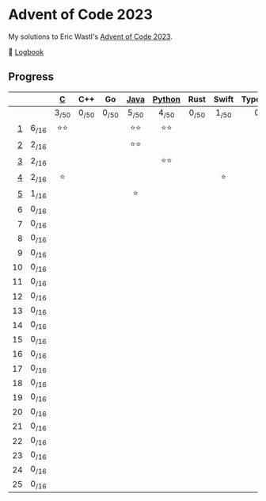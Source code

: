# Advent of Code 2023

My solutions to Eric Wastl's [Advent of Code 2023](https://adventofcode.com/2023).

📝 [Logbook](logbook/README.md)

## Progress

| | | [C](/aoc23c/) | C++ | Go | [Java](/aoc23java/) | [Python](/aoc23py/) | Rust | Swift | TypeScript |
|--:|:-:|:-:|:-:|:-:|:-:|:-:|:-:|:-:|:-:|
| | | 3<sub>/50</sub> | 0<sub>/50</sub> | 0<sub>/50</sub> | 5<sub>/50</sub> | 4<sub>/50</sub> | 0<sub>/50</sub> | 1<sub>/50</sub> | 0<sub>/50</sub> |
|  [1](logbook/day01.md) | 6<sub>/16</sub> | ⭐️⭐️ | | | ⭐️⭐️ | ⭐️⭐️ | | | |
|  [2](logbook/day02.md) | 2<sub>/16</sub> | | | | ⭐️⭐️ | | | | |
|  [3](logbook/day03.md) | 2<sub>/16</sub> | | | | | ⭐️⭐️ | | | |
|  [4](logbook/day04.md) | 2<sub>/16</sub> | ⭐️ | | | | | | ⭐️ | |
|  [5](logbook/day05.md) | 1<sub>/16</sub> | | | | ⭐️ | | | | |
|  6 | 0<sub>/16</sub> | | | | | | | | |
|  7 | 0<sub>/16</sub> | | | | | | | | |
|  8 | 0<sub>/16</sub> | | | | | | | | |
|  9 | 0<sub>/16</sub> | | | | | | | | |
| 10 | 0<sub>/16</sub> | | | | | | | | |
| 11 | 0<sub>/16</sub> | | | | | | | | |
| 12 | 0<sub>/16</sub> | | | | | | | | |
| 13 | 0<sub>/16</sub> | | | | | | | | |
| 14 | 0<sub>/16</sub> | | | | | | | | |
| 15 | 0<sub>/16</sub> | | | | | | | | |
| 16 | 0<sub>/16</sub> | | | | | | | | |
| 17 | 0<sub>/16</sub> | | | | | | | | |
| 18 | 0<sub>/16</sub> | | | | | | | | |
| 19 | 0<sub>/16</sub> | | | | | | | | |
| 20 | 0<sub>/16</sub> | | | | | | | | |
| 21 | 0<sub>/16</sub> | | | | | | | | |
| 22 | 0<sub>/16</sub> | | | | | | | | |
| 23 | 0<sub>/16</sub> | | | | | | | | |
| 24 | 0<sub>/16</sub> | | | | | | | | |
| 25 | 0<sub>/16</sub> | | | | | | | | |

